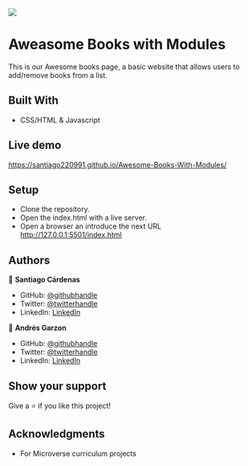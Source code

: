 ![](https://img.shields.io/badge/Microverse-blueviolet)

# Aweasome Books with Modules

This is our Awesome books page, a basic website that allows users to add/remove books from a list.

## Built With

- CSS/HTML & Javascript

## Live demo

https://santiago220991.github.io/Awesome-Books-With-Modules/

## Setup

- Clone the repository.
- Open the index.html with a live server.
- Open a browser an introduce the next URL http://127.0.0.1:5501/index.html


## Authors

👤 **Santiago Cárdenas**

- GitHub: [@githubhandle](https://github.com/Santiago220991)
- Twitter: [@twitterhandle](https://twitter.com/twitterhandle)
- LinkedIn: [LinkedIn](https://www.linkedin.com/in/santiago-c%C3%A1rdenas-671043160/)

👤 **Andrés Garzon**

- GitHub: [@githubhandle](https://github.com/andgarzonmal)
- Twitter: [@twitterhandle](https://twitter.com/twitterhandle)
- LinkedIn: [LinkedIn](https://www.linkedin.com/in/andres-garzon-maldonado-951a2a180/)


## Show your support

Give a ⭐️ if you like this project!

## Acknowledgments

- For Microverse curriculum projects
